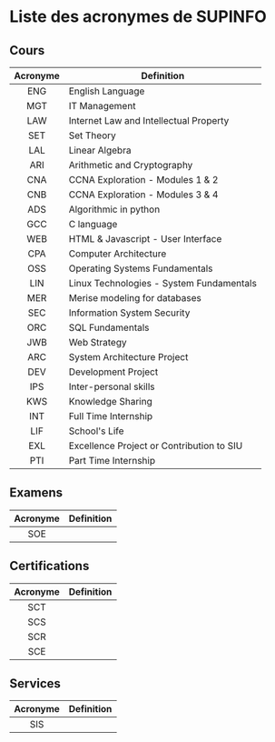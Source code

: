 # Liste des acronymes de SUPINFO
## Cours
| Acronyme  | Definition                                |
| :-------: | ----------------------------------------- |
| ENG       | English Language                          |
| MGT       | IT Management                             |
| LAW       | Internet Law and Intellectual Property    |
| SET       | Set Theory                                |
| LAL       | Linear Algebra                            |
| ARI       | Arithmetic and Cryptography               |
| CNA       | CCNA Exploration - Modules 1 & 2          |
| CNB       | CCNA Exploration - Modules 3 & 4          |
| ADS       | Algorithmic in python                     |
| GCC       | C language                                |
| WEB       | HTML & Javascript - User Interface        |
| CPA       | Computer Architecture                     |
| OSS       | Operating Systems Fundamentals            |
| LIN       | Linux Technologies - System Fundamentals  |
| MER       | Merise modeling for databases             |
| SEC       | Information System Security               |
| ORC       | SQL Fundamentals                          |
| JWB       | Web Strategy                              |
| ARC       | System Architecture Project               |
| DEV       | Development Project                       |
| IPS       | Inter-personal skills                     |
| KWS       | Knowledge Sharing                         |
| INT       | Full Time Internship                      |
| LIF       | School's Life                             |
| EXL       | Excellence Project or Contribution to SIU |
| PTI       | Part Time Internship                      |

## Examens
| Acronyme  | Definition  |
| :-------: | ----------- |
| SOE       | |

## Certifications
| Acronyme  | Definition  |
| :-------: | ----------- |
| SCT       | |
| SCS       | |
| SCR       | |
| SCE       | |

## Services
| Acronyme  | Definition  |
| :-------: | ----------- |
| SIS       | |
